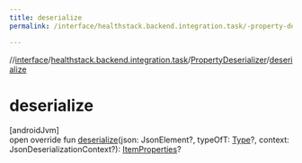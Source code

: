 ```yaml
---
title: deserialize
permalink: /interface/healthstack.backend.integration.task/-property-deserializer/deserialize.html

---
```

//[interface](/bi_interface.html)/[healthstack.backend.integration.task](../index.html)/[PropertyDeserializer](index.html)/[deserialize](deserialize.html)



# deserialize



[androidJvm]\
open override fun [deserialize](deserialize.html)(json: JsonElement?, typeOfT: [Type](https://developer.android.com/reference/kotlin/java/lang/reflect/Type.html)?, context: JsonDeserializationContext?): [ItemProperties](../-item-properties/index.html)?




